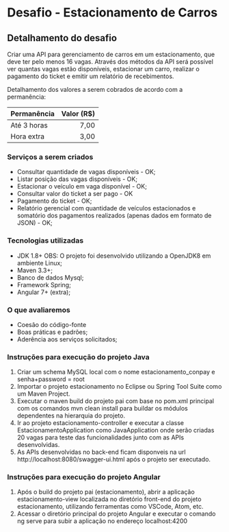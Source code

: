 # Desafio - Estacionamento de Carros

## Detalhamento do desafio
Criar uma API para gerenciamento de carros em um estacionamento, que deve ter pelo menos 16 vagas. 
Através dos métodos da API será possível ver quantas vagas estão disponíveis, estacionar um carro, realizar o pagamento do ticket e emitir um relatório de recebimentos.

Detalhamento dos valores a serem cobrados de acordo com a permanência:

|Permanência|Valor (R$)|
|-----------|---------:|
|Até 3 horas|7,00      |
|Hora extra |3,00      |

### Serviços a serem criados
- Consultar quantidade de vagas disponíveis - OK;
- Listar posição das vagas disponíveis - OK;
- Estacionar o veículo em vaga disponível - OK;
- Consultar valor do ticket a ser pago - OK
- Pagamento do ticket - OK;
- Relatório gerencial com quantidade de veículos estacionados e somatório dos pagamentos realizados (apenas dados em formato de JSON) - OK;

### Tecnologias utilizadas
- JDK 1.8+ OBS: O projeto foi desenvolvido utilizando a OpenJDK8 em ambiente Linux;
- Maven 3.3+;
- Banco de dados Mysql;
- Framework Spring;
- Angular 7+ (extra);

### O que avaliaremos
- Coesão do código-fonte
- Boas práticas e padrões;
- Aderência aos serviços solicitados;

### Instruções para execução do projeto Java
1. Criar um schema MySQL local com o nome estacionamento_conpay e senha+password = root 
2. Importar o projeto estacionamento no Eclipse ou Spring Tool Suite como um Maven Project.
3. Executar o maven build do projeto pai com base no pom.xml principal com os comandos mvn clean install para buildar os módulos dependentes na hierarquia do projeto.
4. Ir ao projeto estacionamento-controller e executar a classe EstacionamentoApplication como JavaApplication onde serão criadas 20 vagas para teste das funcionalidades junto com as APIs desenvolvidas.
5. As APIs desenvolvidas no back-end ficam disponveis na url http://localhost:8080/swagger-ui.html após o projeto ser executado.

### Instruções para execução do projeto Angular
1. Após o build do projeto pai (estacionamento), abrir a aplicação estacionamento-view localizada no diretório front-end do projeto estacionamento, utilizando ferramentas como VSCode, Atom, etc.
2. Acessar o diretório principal do projeto Angular e executar o comando ng serve para subir a aplicação no endereço localhost:4200
